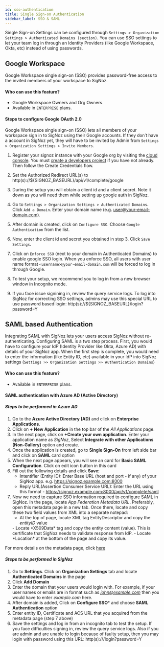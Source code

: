 ```yaml
---
id: sso-authentication
title: Single Sign-on Authentication
sidebar_label: SSO & SAML
---
```


Single Sign-on Settings can be configured through `Settings > Organization Settings > Authenticated Domains (section)`. You can use SSO settings to let your team log in through an Identity Providers (like Google Workspace, Okta, etc) instead of using passwords.  

## Google Workspace
Google Workspace single sign-on (SSO) provides password-free access to the invited members of your workspace to SigNoz.  

#### Who can use this feature?
- Google Workspace Owners and Org Owners
- Available in `ENTERPRISE` plans. 

#### Steps to configure Google OAuth 2.0
Google Workspace single sign-on (SSO) lets all members of your workspace sign in to SigNoz using their Google accounts. If they don’t have a account in SigNoz yet, they will have to be invited by Admin from `Settings > Organization Settings > Invite Members`.

1. Register your signoz instance with your Google org by visiting the [cloud console](https://console.cloud.google.com/apis/credentials). You must [create a developers project](https://redash.io/help/open-source/admin-guide/google-developer-account-setup) if you have not already. Then follow the Create Credentials flow.

2. Set the Authorized Redirect URL(s) to http(s)://${SIGNOZ_BASEURL}/api/v1/complete/google

3. During the setup you will obtain a client id and a client secret. Note it down as you will need them while setting up google auth in SigNoz.

4. Go to `Settings > Organization Settings > Authenticated Domains`. Click `Add a Domain`. Enter your domain name (e.g. user@your-email-domain.com). 

5. After domain is created, click on `Configure SSO`. Choose `Google Authentication` from the list. 

6. Now, enter the client id and secret you obtained in step 3. Click `Save Settings`. 

7. Click on `Enforce SSO` (next to your domain in Authenticated Domains) to enable google SSO login. When you enforce SSO, all users with user name format `<username>@your-email-domain.com`  will be forced to log in through Google. 

8. To test your setup, we recommend you to log in from a new browser window in Incognito mode. 

9. If you face issue signining in, review the query service logs. To log into SigNoz for correcting SSO settings, admins may use this special URL to use password based login: http(s)://${SIGNOZ_BASEURL}/login?password=Y


## SAML based Authentication
Integrating SAML with SigNoz lets your users access SigNoz without re-authenticating. Configuring SAML is a two step process. First, you would have to configure your IdP (Identity Provider like Okta, Azure AD) with details of your SigNoz app. When the first step is complete, you would need to enter the information (like Entity ID, etc) available in your IdP into SigNoz settings (`Settings >> Organization Settings >> Authentication Domains`)

#### Who can use this feature?
- Available in `ENTERPRISE` plans. 

#### SAML authentication with Azure AD (Active Directory)
##### Steps to be performed in Azure AD
1. Go to the **Azure Active Directory (AD)**  and click on **Enterprise Applications**. 
2. Click on **+ New Application** in the top bar of the *All Applications* page.
3. In the next page, click on **+Create your own application**. Enter your application name as *SigNoz*, Select **Integrate with other Applications (Non-Gallery)** option and create.
4. Once the application is created, go to **Single Sign-On** from left side bar and click on **SAML** card option
5. When the next page appears, you will see an card for **Basic SAML Configuration**. Click on edit icon button in this card 
6. Fill out the following details and click **Save**:
    - Intentifier (Entity ID): Enter Base URL (host and port - if any) of your SigNoz app. e.g. https://signoz.example.com:8000
    - Reply URL(Assertion Consumer Service URL): Enter the URL using this format - https://signoz.example.com:8000/api/v1/complete/saml
7. Now we need to capture SSO information required to configure SAML in SigNoz. In the page, locate *App Federation Metadata URL*. Preferably, open this metadata page in a new tab. Once there, locate and copy these two field values from XML into a separate notepad: 
    - At the top of page, locate XML tag EntityDescriptor and copy the *entityID* value 
    <EntityDescriptor ID="_2d8d...a006" entityID="https://sts.windows.net/00d562...816c79/" xmlns="urn:oasis:names:tc:SAML:2.0:metadata">
    - Locate *X509Data* tag and copy the entity content (value). This is certificate that SigNoz needs to validate response from IdP.
    - Locate *Location* at the bottom of the page and copy its value. 

For more details on the metadata page, click [here](https://github.com/MicrosoftDocs/azure-docs/blob/main/articles/active-directory/azuread-dev/azure-ad-federation-metadata.md)

##### Steps to be performed in SigNoz
1. Go to **Settings**. Click on **Organization Settings** tab and locate **Authenticated Domains** in the page
2. Click **Add Domain**
3. Enter the domain that your users would login with. For example, if your user names or emails are in format such as *john@example.com* then you would have to enter *example.com* here.
4. After domain is added, Click on **Configure SSO*** and choose **SAML Authentication** option
5. Enter entity ID, Certificate and ACS URL that you acquired from the metadata page (step 7 above)
6. Save the settings and log in from an incognito tab to test the setup. If you face difficulties signing in, review the query service logs. Also if you are admin and are unable to login because of faulty setup, then you may login with password using this URL: http(s)://<your-signoz-app-url>/login?password=Y

